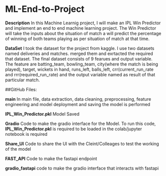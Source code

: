 # ML-End-to-Project
**Description**
In this Machine Learnig project, I will make an IPL Win Predictor and implement an end to end machine learning project. The Win Predictor will take the inputs about the situation of match a will predict the percentage of winning of both teams playing as per situation of match at that time.

**DataSet**
I took the dataset for the project from kaggle. I use two datasets named deliveries and matches. merged them and exrtacted the required that dataset. The final dataset consists of 9 fearues and output variable. The feature are batting_team, bowling_team, city(where the match is being played), target, wickets in hand, runs_left, balls_left, crr(current_run_rate and rrr(required_run_rate) and the output variable named as result of that particular match.

##GitHub Files:

**main**
In main file, data extraction, data cleaning, preprocessing, feature engineering and model deployment and saving the model is performed

**IPL_Win_Predictor.pkl**
Model Saved

**Gradio**
Code to make the gradio interface for the Model. To run this code, **IPL_Win_Predictor.pkl** is required to be loaded in the colab/jupyter notebook is required

**Share_UI**
Code to share the UI with the Cleint/Colleages to test the working of the model

**FAST_API**
Code to make the fastapi endpoint

**gradio_fastapi**
code to make the gradio interface that interacts with fastapi
